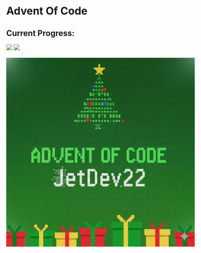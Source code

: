 # Advent Of Code
## Current Progress:
![](https://img.shields.io/badge/days%20✅-14-green)     ![](https://img.shields.io/badge/stars%20⭐-28-yellow)
<br><br>
<img width="600px" src="aocLogo.png">

